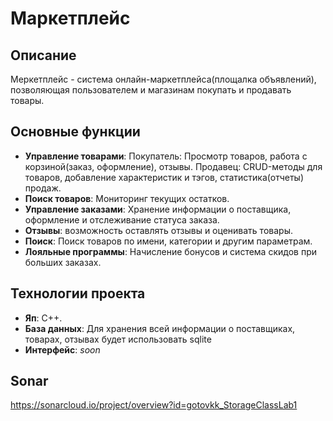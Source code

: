 # Маркетплейс

## Описание
Меркетплейс - система онлайн-маркетплейса(площалка объявлений), позволяющая пользователем и магазинам покупать и продавать товары. 

## Основные функции

- **Управление товарами**:
    Покупатель: Просмотр товаров, работа с корзиной(заказ, оформление), отзывы.
    Продавец: CRUD-методы для товаров, добавление характеристик и тэгов, статистика(отчеты) продаж.
- **Поиск товаров**: Мониторинг текущих остатков.
- **Управление заказами**: Хранение информации о поставщика, оформление и отслеживание статуса заказа.
- **Отзывы**: возможность оставлять отзывы и оценивать товары.
- **Поиск**: Поиск товаров по имени, категории и другим параметрам.
- **Лояльные программы**: Начисление бонусов и система скидов при больших заказах.

## Технологии проекта
- **Яп**: C++.
- **База данных**: Для хранения всей информации о поставщиках, товарах, отзывах будет использовать sqlite
- **Интерфейс**: _soon_  

## Sonar
https://sonarcloud.io/project/overview?id=gotovkk_StorageClassLab1      
